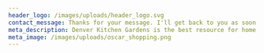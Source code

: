 ```yaml
---
header_logo: /images/uploads/header_logo.svg
contact_message: Thanks for your message. I'll get back to you as soon as I can!
meta_description: Denver Kitchen Gardens is the best resource for home gardeners in the Denver area.
meta_image: /images/uploads/oscar_shopping.png
---
```

